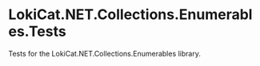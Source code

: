# LokiCat.NET.Collections.Enumerables.Tests

Tests for the LokiCat.NET.Collections.Enumerables library.